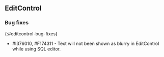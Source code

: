 ## EditControl

### Bug fixes
{:#editcontrol-bug-fixes}

* \#I376010, \#F174311 - Text will not been shown as blurry in EditControl while using SQL editor.